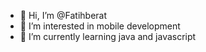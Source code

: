 - 👋 Hi, I’m @Fatihberat
- 👀 I’m interested in mobile development
- 🌱 I’m currently learning java and javascript

